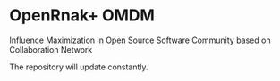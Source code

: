 # OpenRnak+ OMDM
Influence Maximization in Open Source Software Community based on Collaboration Network

The repository will update constantly.
